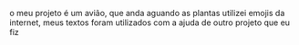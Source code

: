 o meu projeto é um avião, que anda aguando as plantas
utilizei emojis da internet, meus textos foram utilizados com a ajuda de outro projeto que eu fiz
